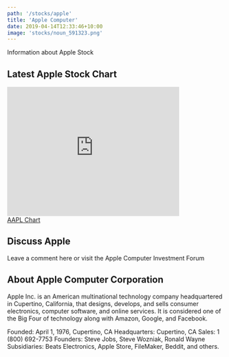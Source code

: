 ```yaml
---
path: '/stocks/apple'
title: 'Apple Computer'
date: 2019-04-14T12:33:46+10:00
image: 'stocks/noun_591323.png'
---
```


Information about Apple Stock

## Latest Apple Stock Chart

<!-- Start TC2000 widget -->
<iframe width="400" noresize="noresize" scrolling="no" height="300" frameborder="0" src="https://widgets.tc2000.com/WidgetServer.ashx?id=139022"></iframe>
<!-- END TC2000 Widget -->

<!-- TradingView Widget BEGIN -->
<div class="tradingview-widget-container">
  <div id="tradingview_b968e"></div>
  <div class="tradingview-widget-copyright"><a href="https://www.tradingview.com/symbols/NASDAQ-AAPL/" rel="noopener" target="_blank"><span class="blue-text">AAPL Chart</span></a> </div>
  <script type="text/javascript" src="https://s3.tradingview.com/tv.js"></script>
  <script type="text/javascript">
  new TradingView.widget(
  {
  "width": 980,
  "height": 610,
  "symbol": "NASDAQ:AAPL",
  "interval": "60",
  "timezone": "Etc/UTC",
  "theme": "Light",
  "style": "2",
  "locale": "en",
  "toolbar_bg": "rgba(255, 255, 255, 1)",
  "enable_publishing": true,
  "hide_legend": true,
  "withdateranges": true,
  "details": true,
  "news": [
    "stocktwits",
    "headlines"
  ],
  "show_popup_button": true,
  "popup_width": "1000",
  "popup_height": "650",
  "container_id": "tradingview_b968e"
}
  );
  </script>
</div>
<!-- TradingView Widget END -->

## Discuss Apple

Leave a comment here or visit the Apple Computer Investment Forum

## About Apple Computer Corporation

Apple Inc. is an American multinational technology company headquartered in Cupertino, California, that designs, develops, and sells consumer electronics, computer software, and online services. It is considered one of the Big Four of technology along with Amazon, Google, and Facebook. 

Founded: April 1, 1976, Cupertino, CA
Headquarters: Cupertino, CA
Sales: 1 (800) 692-7753
Founders: Steve Jobs, Steve Wozniak, Ronald Wayne
Subsidiaries: Beats Electronics, Apple Store, FileMaker, Beddit, and others.
